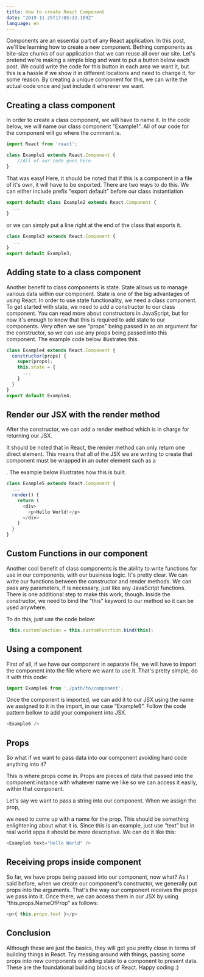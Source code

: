 ```yaml
---
title: How to create React Component 
date: "2019-11-25T17:05:32.169Z"
language: en
---
```


Components are an essential part of any React application. In this post, we'll be learning how to create a new component. Bething components as bite-size chunks of our application that we can reuse all over our site. Let's pretend we're making a simple blog and want to put a button below each post. We could write the code for this button in each area we want it, but this is a hassle if we show it in different locations and need to change it, for some reason. By creating a unique component for this, we can write the actual code once and just include it wherever we want.

## Creating a class component

In order to create a class component, we will have to name it. In the code below, we will name our class component "Example1". All of our code for the component will go where the comment is. 

```javascript
import React from 'react';

class Example1 extends React.Component {
    //All of our code goes here
}
```

That was easy! Here, it should be noted that if this is a component in a file of it's own, it will have to be exported. There are two ways to do this. We can either include prefix "export default" before our class instantiation

```javascript
export default class Example2 extends React.Component {
  ...
}
```

or we can simply put a line right at the end of the class that exports it.

```javascript
class Example3 extends React.Component {
  ...
}
export default Example3;
```

## Adding state to a class component

Another benefit to class components is state. State allows us to manage various data within our component. State is one of the big advantages of using React. In order to use state functionality, we need a class component. To get started with state, we need to add a constructor to our class component. You can read more about constructors in JavaScript, but for now it's enough to know that this is required to add state to our components. Very often we see "props" being passed in as an argument for the constructor, so we can use any props being passed into this component. The example code below illustrates this.

```javascript
class Example4 extends React.Component {
  constructor(props) {
    super(props);
    this.state = {
      ...
    }
  }
}
export default Example4;
```

## Render our JSX with the render method

After the constructor, we can add a render method which is in charge for returning our JSX. 

It should be noted that in React, the render method can only return one direct element. This means that all of the JSX we are writing to create that component must be wrapped in an outer element such as a <div>. The example below illustrates how this is built.

```javascript
class Example5 extends React.Component {
  ...
  render() {
    return (
      <div>
        <p>Hello World!</p>
      </div>
    )
  }
}
```


## Custom Functions in our component 

Another cool benefit of class components is the ability to write functions for use in our components, with our business logic. It's pretty clear. We can write our functions between the constructor and render methods. We can pass any parameters, if is necessary, just like any JavaScript functions. There is one additional step to make this work, though. Inside the constructor, we need to bind the “this” keyword to our method so it can be used anywhere. 

To do this, just use the code below:

```javascript
 this.customFunction = this.customFunction.bind(this);
```

## Using a component

First of all, if we have our component in separate file, we will have to import the component into the file where we want to use it. That's pretty simple, do it with this code: 

```javascript
import Example6 from './path/to/component';
```

Once the component is imported, we can add it to our JSX using the name we assigned to it in the import, in our case “Example6”. Follow the code pattern bellow to add your component into JSX.

```javascript
<Example6 />
```

## Props

So what if we want to pass data into our component avoiding hard code anything into it? 

This is where props come in. Props are pieces of data that passed into the component instance with whatever name we like so we can access it easily, within that component.

Let's say we want to pass a string into our component. When we assign the prop, 

we need to come up with a name for the prop. This should be something enlightening about what it is. Since this is an example, just use “text” but in real world apps it should be more descriptive. We can do it like this:

```javascript
<Example6 text="Hello World" />
```

## Receiving props inside component

So far, we have props being passed into our component, now what? As I said before, when we create our component's constructor, we generally put props into the arguments. That's the way our component receives the props we pass into it. Once there, we can access them in our JSX by using “this.props.NameOfProp” as follows: 

```javascript
<p>{ this.props.text }</p>
```

## Conclusion

Although these are just the basics, they will get you pretty close in terms of building things in React. Try messing around with things, passing some props into new components or adding state to a component to present data. These are the foundational building blocks of React. Happy coding :)